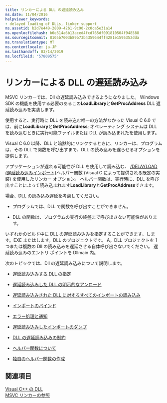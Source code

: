 ```yaml
---
title: リンカーによる DLL の遅延読み込み
ms.date: 11/04/2016
helpviewer_keywords:
- delayed loading of DLLs, linker support
ms.assetid: b2d7e449-2809-42b1-9c90-2c0ca5e31a14
ms.openlocfilehash: b6e514a6b13aced4fcd765df091810504f948588
ms.sourcegitcommit: 8105b7003b89b73b4359644ff4281e1595352dda
ms.translationtype: MT
ms.contentlocale: ja-JP
ms.lasthandoff: 03/14/2019
ms.locfileid: "57809575"
---
```

# <a name="linker-support-for-delay-loaded-dlls"></a>リンカーによる DLL の遅延読み込み

MSVC リンカーでは、Dll の遅延読み込みできるようになりました。 Windows SDK の機能を使用する必要のあるこの**LoadLibrary**と**GetProcAddress** DLL 遅延読み込みを実装します。

使用すると、実行時に DLL を読み込む唯一の方法がなかった Visual C 6.0 では、前に**LoadLibrary**と**GetProcAddress**; オペレーティング システムは DLL を読み込むときに実行可能ファイルまたは DLL が読み込まれたを使用します。

Visual C 6.0 以降、DLL と暗黙的にリンクするときに、リンカーは、プログラムは、その DLL で関数を呼び出すまで、DLL の読み込みを遅らせるオプションを提供します。

アプリケーションが遅れる可能性が DLL を使用して読み込む、 [/DELAYLOAD (遅延読み込みインポート)](delayload-delay-load-import.md)ヘルパー関数 (Visual C によって提供される既定の実装) を使用したリンカー オプション。 ヘルパー関数は、実行時に、DLL を呼び出すことによって読み込まれます**LoadLibrary**と**GetProcAddress**できます。

場合、DLL の読み込み遅延を考慮してください。

- プログラムでは、DLL で関数を呼び出すことができません。

- DLL の関数は、プログラムの実行の終盤まで呼び出さない可能性があります。

いずれかのビルド中に DLL の遅延読み込みを指定することができます、します。EXE またはします。DLL のプロジェクトです。 A。DLL プロジェクトを 1 つまたは複数の Dll の読み込みを遅延させる自体呼び出さないでください。 遅延読み込みのエントリ ポイントを Dllmain 内。

次のトピックでは、Dll の遅延読み込みについて説明します。

- [遅延読み込みする DLL の指定](specifying-dlls-to-delay-load.md)

- [遅延読み込みした DLL の明示的なアンロード](explicitly-unloading-a-delay-loaded-dll.md)

- [遅延読み込みされた DLL に対するすべてのインポートの読み込み](loading-all-imports-for-a-delay-loaded-dll.md)

- [インポートのバインド](binding-imports.md)

- [エラー処理と通知](error-handling-and-notification.md)

- [遅延読み込みしたインポートのダンプ](dumping-delay-loaded-imports.md)

- [DLL の遅延読み込みの制約](constraints-of-delay-loading-dlls.md)

- [ヘルパー関数について](understanding-the-helper-function.md)

- [独自のヘルパー関数の作成](developing-your-own-helper-function.md)

## <a name="see-also"></a>関連項目

[Visual C++ の DLL](../dlls-in-visual-cpp.md)<br/>
[MSVC リンカーの参照](linking.md)
